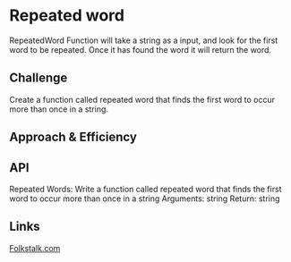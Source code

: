 # Repeated word
<!-- Short summary or background information -->
RepeatedWord Function will take a string as a input, and look for the first word to be repeated. Once it has found the word it will return the word.

## Challenge
<!-- Description of the challenge -->
Create a function called repeated word that finds the first word to occur more than once in a string.

## Approach & Efficiency
<!-- What approach did you take? Why? What is the Big O space/time for this approach? -->

## API
<!-- Description of each method publicly available in each of your hashtable -->
Repeated Words:
Write a function called repeated word that finds the first word to occur more than once in a string
Arguments: string
Return: string

## Links
[Folkstalk.com](https://www.folkstalk.com/tech/how-to-find-repeated-characters-in-a-string-in-javascript-with-code-examples/)
[]()